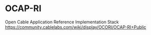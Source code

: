 # OCAP-RI
Open Cable Application Reference Implementation Stack
https://community.cablelabs.com/wiki/display/OCORI/OCAP-RI+Public
